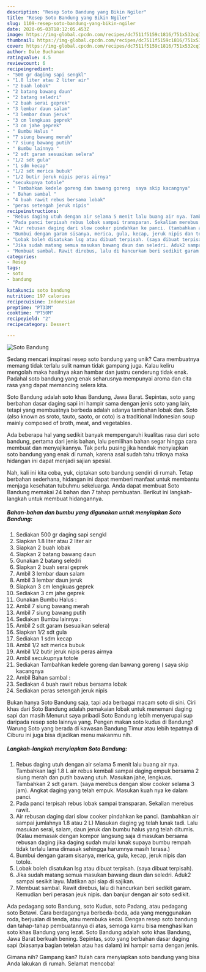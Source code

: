 ```yaml
---
description: "Resep Soto Bandung yang Bikin Ngiler"
title: "Resep Soto Bandung yang Bikin Ngiler"
slug: 1109-resep-soto-bandung-yang-bikin-ngiler
date: 2020-05-03T18:12:05.453Z
image: https://img-global.cpcdn.com/recipes/dc7511f5159c1816/751x532cq70/soto-bandung-foto-resep-utama.jpg
thumbnail: https://img-global.cpcdn.com/recipes/dc7511f5159c1816/751x532cq70/soto-bandung-foto-resep-utama.jpg
cover: https://img-global.cpcdn.com/recipes/dc7511f5159c1816/751x532cq70/soto-bandung-foto-resep-utama.jpg
author: Dale Buchanan
ratingvalue: 4.5
reviewcount: 6
recipeingredient:
- "500 gr daging sapi sengkl"
- "1.8 liter atau 2 liter air"
- "2 buah lobak"
- "2 batang bawang daun"
- "2 batang seledri"
- "2 buah serai geprek"
- "3 lembar daun salam"
- "3 lembar daun jeruk"
- "3 cm lengkuas geprek"
- "3 cm jahe geprek"
- " Bumbu Halus "
- "7 siung bawang merah"
- "7 siung bawang putih"
- " Bumbu lainnya "
- "2 sdt garam sesuaikan selera"
- "1/2 sdt gula"
- "1 sdm kecap"
- "1/2 sdt merica bubuk"
- "1/2 butir jeruk nipis peras airnya"
- "secukupnya totole"
- " Tambahkan kedele goreng dan bawang goreng  saya skip kacangnya"
- " Bahan sambal "
- "4 buah rawit rebus bersama lobak"
- "peras setengah jeruk nipis"
recipeinstructions:
- "Rebus daging utuh dengan air selama 5 menit lalu buang air nya. Tambahkan lagi 1.8 L air rebus kembali sampai daging empuk bersama 2 siung merah dan putih bawang utuh. Masukan jahe, lengkuas. Tambahkan 2 sdt garam. (saya merebus dengan slow cooker selama 3 jam). Angkat daging yang telah empuk. Masukan kuah nya ke dalam panci."
- "Pada panci terpisah rebus lobak sampai transparan. Sekalian merebus rawit."
- "Air rebusan daging dari slow cooker pindahkan ke panci. (tambahkan air sampai jumlahnya 1.8 atau 2 L) Masukan daging yg telah lunak tadi. Lalu masukan serai, salam, daun jeruk dan bumbu halus yang telah ditumis. (Kalau memasak dengan kompor langsung saja dimasukan bersama rebusan daging jika daging sudah mulai lunak supaya bumbu rempah tidak terlalu lama dimasak sehingga harumnya masih terasa.)"
- "Bumbui dengan garam sisanya, merica, gula, kecap, jeruk nipis dan totole."
- "Lobak boleh disatukan lsg atau dibuat terpisah. (saya dibuat terpisah)."
- "Jika sudah matang semua masukan bawang daun dan seledri. Aduk2 sampai sesikit layu. Matikan api siap di sajikan."
- "Membuat sambal. Rawit direbus, lalu di hancurkan beri sedikit garam. Kemudian beri perasan jeuk nipis. dan banjur dengan air soto sedikit."
categories:
- Resep
tags:
- soto
- bandung

katakunci: soto bandung 
nutrition: 197 calories
recipecuisine: Indonesian
preptime: "PT33M"
cooktime: "PT50M"
recipeyield: "2"
recipecategory: Dessert

---
```



![Soto Bandung](https://img-global.cpcdn.com/recipes/dc7511f5159c1816/751x532cq70/soto-bandung-foto-resep-utama.jpg)

Sedang mencari inspirasi resep soto bandung yang unik? Cara membuatnya memang tidak terlalu sulit namun tidak gampang juga. Kalau keliru mengolah maka hasilnya akan hambar dan justru cenderung tidak enak. Padahal soto bandung yang enak seharusnya mempunyai aroma dan cita rasa yang dapat memancing selera kita.

Soto Bandung adalah soto khas Bandung, Jawa Barat. Sepintas, soto yang berbahan dasar daging sapi ini hampir sama dengan jenis soto yang lain, tetapi yang membuatnya berbeda adalah adanya tambahan lobak dan. Soto (also known as sroto, tauto, saoto, or coto) is a traditional Indonesian soup mainly composed of broth, meat, and vegetables.

Ada beberapa hal yang sedikit banyak mempengaruhi kualitas rasa dari soto bandung, pertama dari jenis bahan, lalu pemilihan bahan segar hingga cara membuat dan menyajikannya. Tak perlu pusing jika hendak menyiapkan soto bandung yang enak di rumah, karena asal sudah tahu triknya maka hidangan ini dapat menjadi sajian spesial.


Nah, kali ini kita coba, yuk, ciptakan soto bandung sendiri di rumah. Tetap berbahan sederhana, hidangan ini dapat memberi manfaat untuk membantu menjaga kesehatan tubuhmu sekeluarga. Anda dapat membuat Soto Bandung memakai 24 bahan dan 7 tahap pembuatan. Berikut ini langkah-langkah untuk membuat hidangannya.

<!--inarticleads1-->

##### Bahan-bahan dan bumbu yang digunakan untuk menyiapkan Soto Bandung:

1. Sediakan 500 gr daging sapi sengkl
1. Siapkan 1.8 liter atau 2 liter air
1. Siapkan 2 buah lobak
1. Siapkan 2 batang bawang daun
1. Gunakan 2 batang seledri
1. Siapkan 2 buah serai geprek
1. Ambil 3 lembar daun salam
1. Ambil 3 lembar daun jeruk
1. Siapkan 3 cm lengkuas geprek
1. Sediakan 3 cm jahe geprek
1. Gunakan  Bumbu Halus :
1. Ambil 7 siung bawang merah
1. Ambil 7 siung bawang putih
1. Sediakan  Bumbu lainnya :
1. Ambil 2 sdt garam (sesuaikan selera)
1. Siapkan 1/2 sdt gula
1. Sediakan 1 sdm kecap
1. Ambil 1/2 sdt merica bubuk
1. Ambil 1/2 butir jeruk nipis peras airnya
1. Ambil secukupnya totole
1. Sediakan  Tambahkan kedele goreng dan bawang goreng ( saya skip kacangnya
1. Ambil  Bahan sambal :
1. Sediakan 4 buah rawit rebus bersama lobak
1. Sediakan peras setengah jeruk nipis


Bukan hanya Soto Bandung saja, tapi ada berbagai macam soto di sini. Ciri khas dari Soto Bandung adalah pemakaian lobak untuk menemani daging sapi dan masih Menurut saya pribadi Soto Bandung lebih menyerupai sup daripada resep soto lainnya yang. Pengen makan soto kudus di Bandung? Warung Soto yang berada di kawasan Bandung Timur atau lebih tepatnya di Ciburu ini juga bisa dijadikan menu makanmu nih. 

<!--inarticleads2-->

##### Langkah-langkah menyiapkan Soto Bandung:

1. Rebus daging utuh dengan air selama 5 menit lalu buang air nya. Tambahkan lagi 1.8 L air rebus kembali sampai daging empuk bersama 2 siung merah dan putih bawang utuh. Masukan jahe, lengkuas. Tambahkan 2 sdt garam. (saya merebus dengan slow cooker selama 3 jam). Angkat daging yang telah empuk. Masukan kuah nya ke dalam panci.
1. Pada panci terpisah rebus lobak sampai transparan. Sekalian merebus rawit.
1. Air rebusan daging dari slow cooker pindahkan ke panci. (tambahkan air sampai jumlahnya 1.8 atau 2 L) Masukan daging yg telah lunak tadi. Lalu masukan serai, salam, daun jeruk dan bumbu halus yang telah ditumis. (Kalau memasak dengan kompor langsung saja dimasukan bersama rebusan daging jika daging sudah mulai lunak supaya bumbu rempah tidak terlalu lama dimasak sehingga harumnya masih terasa.)
1. Bumbui dengan garam sisanya, merica, gula, kecap, jeruk nipis dan totole.
1. Lobak boleh disatukan lsg atau dibuat terpisah. (saya dibuat terpisah).
1. Jika sudah matang semua masukan bawang daun dan seledri. Aduk2 sampai sesikit layu. Matikan api siap di sajikan.
1. Membuat sambal. Rawit direbus, lalu di hancurkan beri sedikit garam. Kemudian beri perasan jeuk nipis. dan banjur dengan air soto sedikit.


Ada pedagang soto Bandung, soto Kudus, soto Padang, atau pedagang soto Betawi. Cara berdagangnya berbeda-beda, ada yang menggunakan roda, berjualan di tenda, atau membuka kedai. Dengan resep soto bandung dan tahap-tahap pembuatannya di atas, semoga kamu bisa menghasilkan soto khas Bandung yang lezat. Soto Bandung adalah soto khas Bandung, Jawa Barat berkuah bening. Sepintas, soto yang berbahan dasar daging sapi (biasanya bagian tetelan atau has dalam) ini hampir sama dengan jenis. 

Gimana nih? Gampang kan? Itulah cara menyiapkan soto bandung yang bisa Anda lakukan di rumah. Selamat mencoba!
